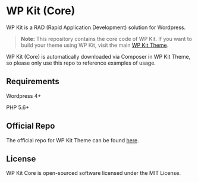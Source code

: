 # WP Kit (Core)

WP Kit is a RAD (Rapid Application Development) solution for Wordpress.

> **Note:** This repository contains the core code of WP Kit. If you want to build your theme using WP Kit, visit the main [WP Kit Theme](https://github.com/creativelittledots/wp-kit).

WP Kit (Core) is automatically downloaded via Composer in WP Kit Theme, so please only use this repo to reference examples of usage.

## Requirements

Wordpress 4+

PHP 5.6+

## Official Repo

The official repo for WP Kit Theme can be found [here](https://github.com/creativelittledots/WP-Kit).

## License

WP Kit Core is open-sourced software licensed under the MIT License.
